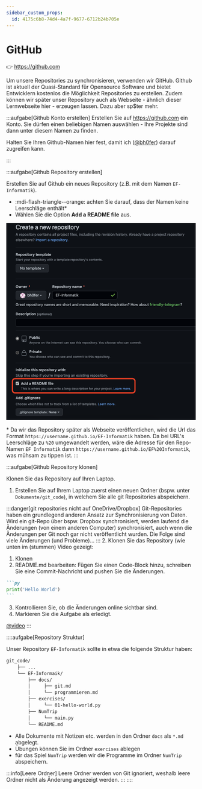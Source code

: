 ```yaml
---
sidebar_custom_props:
  id: 4175c6b8-74d4-4a7f-9677-6712b24b705e
---
```


# GitHub

👉 https://github.com

Um unsere Repositories zu synchronisieren, verwenden wir GitHub. Github ist aktuell der Quasi-Standard für Opensource Software und bietet Entwicklern kostenlos die Möglichkeit Repositories zu erstellen. Zudem können wir später unser Repository auch als Webseite - ähnlich dieser Lernwebseite hier - erzeugen lassen. Dazu aber sp$ter mehr.

:::aufgabe[Github Konto erstellen]
Erstellen Sie auf https://github.com ein Konto. Sie dürfen einen beliebigen Namen auswählen - Ihre Projekte sind dann unter diesem Namen zu finden.

Halten Sie Ihren Github-Namen hier fest, damit ich ([@bh0fer](https://github.com/bh0fer)) darauf zugreifen kann.

<Answer type="text" webKey="8d7a1e33-7f71-42e9-b42c-69aebe130113" />
:::

:::aufgabe[Github Repository erstellen]
<Answer type="state" webKey="a4503b33-2b39-4cb5-a8ee-a07f2a8c4b1c" />

Erstellen Sie auf Github ein neues Repository (z.B. mit dem Namen `EF-Informatik`).
- :mdi-flash-triangle--orange: achten Sie darauf, dass der Namen keine Leerschläge enthält\*
- Wählen Sie die Option **Add a README file** aus.

![](images/gh-repo.png)

\* Da wir das Repository später als Webseite veröffentlichen, wird die Url das Format `https://username.github.io/EF-Informatik` haben. Da bei URL's Leerschläge zu `%20` umgewandelt werden, wäre die Adresse für den Repo-Namen `EF Informatik` dann `https://username.github.io/EF%20Informatik`, was mühsam zu tippen ist.
:::


:::aufgabe[Github Repository klonen]
<Answer type="state" webKey="bb6f5877-16b8-43d0-9b1b-81f970c4f87f"/>

Klonen Sie das Repository auf Ihren Laptop.
1. Erstellen Sie auf Ihrem Laptop zuerst einen neuen Ordner (bspw. unter `Dokumente/git_code`), in welchem Sie alle git Repositories abspeichern.
  
  :::danger[git repositories nicht auf OneDrive/Dropbox]
  Git-Repositories haben ein grundlegend anderen Ansatz zur Synchronisierung von Daten. Wird ein git-Repo über bspw. Dropbox synchronisiert, werden laufend die Änderungen (von einem anderen Computer) synchronisiert, auch wenn die Änderungen per Git noch gar nicht veröffentlicht wurden. Die Folge sind viele Änderungen (und Probleme)...
  :::
2. Klonen Sie das Repository (wie unten im (stummen) Video gezeigt:
   1. Klonen
   2. README.md bearbeiten: Fügen Sie einen Code-Block hinzu, schreiben Sie eine Commit-Nachricht und pushen Sie die Änderungen.
   ````md
   ```py
   print('Hello World')
   ```
   ````
   3. Kontrollieren Sie, ob die Änderungen online sichtbar sind.
3. Markieren Sie die Aufgabe als erledigt.

[@video](./images/gh-clone-hd.mp4)
:::

::::aufgabe[Repository Struktur]

Unser Repository `EF-Informatik` sollte in etwa die folgende Struktur haben:

```txt
git_code/
    ├── ...
    └── EF-Informaik/
        ├── docs/
        │     ├── git.md
        │     └── programmieren.md
        ├── exercises/
        │     └── 01-hello-world.py
        ├── NumTrip
        │     └── main.py
        └── README.md
```

- Alle Dokumente mit Notizen etc. werden in den Ordner `docs` als `*.md` abgelegt.
- Übungen können Sie im Ordner `exercises` ablegen
- für das Spiel `NumTrip` werden wir die Programme im Ordner `NumTrip` abspeichern.

:::info[Leere Ordner]
Leere Ordner werden von Git ignoriert, weshalb leere Ordner nicht als Änderung angezeigt werden.
:::
::::
